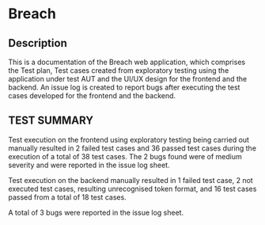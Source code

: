 # Breach
## Description
This is a documentation of the Breach web application, which comprises the Test plan, Test cases created from exploratory testing using the application under test AUT and the UI/UX design  for the frontend and the backend. An issue log is created to report bugs after executing the test cases developed for the frontend and the backend.

## TEST SUMMARY
Test execution on the frontend using exploratory testing being carried out manually resulted in 2 failed test cases and 36 passed test cases during the execution of a total of 38 test cases. The 2 bugs found were of medium severity and were reported in the issue log sheet.

Test execution on the backend manually resulted in 1 failed test case, 2 not executed test cases, resulting unrecognised token format, and 16 test cases passed from a total of 18 test cases. 

A total of 3 bugs were reported in the issue log sheet.
